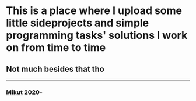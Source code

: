 # This is a place where I upload some little sideprojects and simple programming tasks' solutions I work on from time to time

## Not much besides that tho

---

### [Mikut](https://mikut.dev) 2020-
